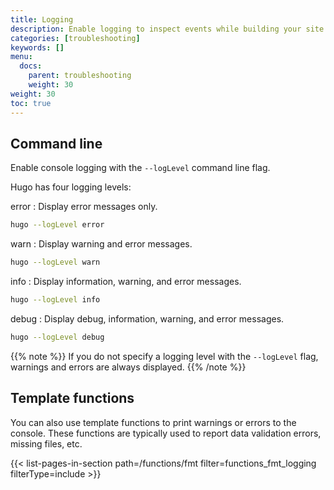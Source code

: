 ```yaml
---
title: Logging
description: Enable logging to inspect events while building your site.
categories: [troubleshooting]
keywords: []
menu:
  docs:
    parent: troubleshooting
    weight: 30
weight: 30
toc: true
---
```


## Command line

Enable console logging with the `--logLevel` command line flag.

Hugo has four logging levels:

error
: Display error messages only.

```sh
hugo --logLevel error
```

warn
: Display warning and error messages.

```sh
hugo --logLevel warn
```

info
: Display information, warning, and error messages.

```sh
hugo --logLevel info
```

debug
: Display debug, information, warning, and error messages.

```sh
hugo --logLevel debug
```

{{% note %}}
If you do not specify a logging level with the `--logLevel` flag, warnings and errors are always displayed.
{{% /note %}}

## Template functions

You can also use template functions to print warnings or errors to the console. These functions are typically used to report data validation errors, missing files, etc.

{{< list-pages-in-section path=/functions/fmt filter=functions_fmt_logging filterType=include >}}
